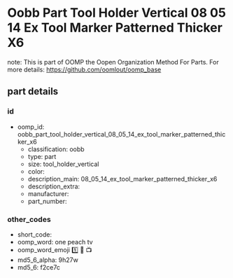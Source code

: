 # Oobb Part Tool Holder Vertical 08 05 14 Ex Tool Marker Patterned Thicker X6  

note: This is part of OOMP the Oopen Organization Method For Parts. For more details: https://github.com/oomlout/oomp_base

##  part details





### id
* oomp_id: oobb_part_tool_holder_vertical_08_05_14_ex_tool_marker_patterned_thicker_x6
  * classification: oobb
  * type: part
  * size: tool_holder_vertical
  * color: 
  * description_main: 08_05_14_ex_tool_marker_patterned_thicker_x6
  * description_extra: 
  * manufacturer: 
  * part_number: 

### other_codes
* short_code: 
* oomp_word: one peach tv
* oomp_word_emoji :one: :peach: :tv:
* md5_6_alpha: 9h27w
* md5_6: f2ce7c